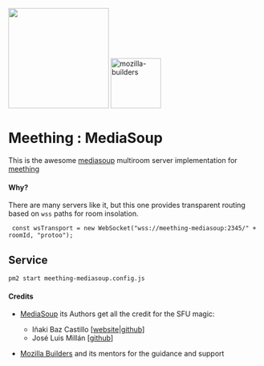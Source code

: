 <img src="https://i.imgur.com/XS79fTC.png" width=200> <img  alt="mozilla-builders" src="https://user-images.githubusercontent.com/1423657/81992335-85346480-9643-11ea-8754-8275e98e06bc.png" width=100 />

# Meething : MediaSoup

This is the awesome [mediasoup](https://mediasoup.org) multiroom server implementation for [meething](https://github.com/meething/meething) 

#### Why?
There are many servers like it, but this one provides transparent routing based on `wss` paths for room insolation.

```
 const wsTransport = new WebSocket("wss://meething-mediasoup:2345/" + roomId, "protoo");
```

## Service
```
pm2 start meething-mediasoup.config.js
```

#### Credits

* [MediaSoup](https://mediasoup.org) its Authors get all the credit for the SFU magic:
  * Iñaki Baz Castillo [[website](https://inakibaz.me)|[github](https://github.com/ibc/)]
  * José Luis Millán [[github](https://github.com/jmillan/)]

* [Mozilla Builders](https://builders.mozilla.community) and its mentors for the guidance and support


